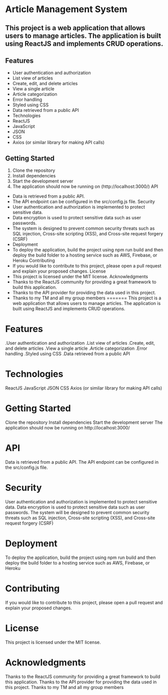 # Article Management System
## This project is a web application that allows users to manage articles. The application is built using ReactJS and implements CRUD operations.
## Features
- User authentication and authorization
- List view of articles
- Create, edit, and delete articles
- View a single article
- Article categorization
- Error handling
- Styled using CSS
- Data retrieved from a public API
- Technologies
- ReactJS
- JavaScript
- JSON
- CSS
- Axios (or similar library for making API calls)
## Getting Started
1. Clone the repository
2. Install dependencies
3. Start the development server
4. The application should now be running on (http://localhost:3000/)
API
- Data is retrieved from a public API.
- The API endpoint can be configured in the src/config.js file.
Security
-  User authentication and authorization is implemented to protect sensitive data.
- Data encryption is used to protect sensitive data such as user passwords.
- The system is designed to prevent common security threats such as SQL injection, Cross-site scripting (XSS), and Cross-site request forgery (CSRF)
- Deployment
- To deploy the application, build the project using npm run build and then deploy the build folder to a hosting service such as AWS, Firebase, or Heroku
Contributing
- If you would like to contribute to this project, please open a pull request and explain your proposed changes.
License
- This project is licensed under the MIT license.
Acknowledgments
- Thanks to the ReactJS community for providing a great framework to build this application.
- Thanks to the API provider for providing the data used in this project.
- Thanks to my TM and all my group members
=======
This project is a web application that allows users to manage articles. The application is built using ReactJS and implements CRUD operations.


 # Features
  .User authentication and authorization
  .List view of articles
  .Create, edit, and delete articles
  .View a single article
  .Article categorization
  .Error handling
 .Styled using CSS
 .Data retrieved from a public API


# Technologies
ReactJS
JavaScript
JSON
CSS
Axios (or similar library for making API calls)


# Getting Started
Clone the repository
Install dependencies
Start the development server
The application should now be running on http://localhost:3000/


# API
Data is retrieved from a public API.
The API endpoint can be configured in the src/config.js file.


# Security
User authentication and authorization is implemented to protect sensitive data.
Data encryption is used to protect sensitive data such as user passwords.
The system will be designed to prevent common security threats such as SQL injection, Cross-site scripting (XSS), and Cross-site request forgery (CSRF)


# Deployment
To deploy the application, build the project using npm run build and then deploy the build folder to a hosting service such as AWS, Firebase, or Heroku


# Contributing
If you would like to contribute to this project, please open a pull request and explain your proposed changes.


# License
This project is licensed under the MIT license.


# Acknowledgments
Thanks to the ReactJS community for providing a great framework to build this application.
Thanks to the API provider for providing the data used in this project.
Thanks to my TM and all my group members
 
